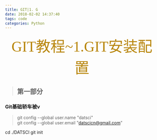 ```yaml
---
title: GIT|1. G
date: 2018-02-02 14:37:40
tags: code
categories: Python
---
```


<p align="center"><font face="微软雅黑" color=DarkGoldenRod size="8">GIT教程~1.GIT安装配置</font>

> ## 第一部分
### Git基础轿车被v


> git config --global user.name "datsci"  
> git config --global user.email "datscicn@gmail.com"

 cd ./DATSCI
 git init

